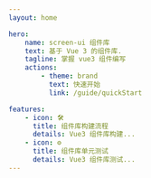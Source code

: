 ```yaml
---
layout: home

hero:
    name: screen-ui 组件库
    text: 基于 Vue 3 的组件库.
    tagline: 掌握 vue3 组件编写
    actions:
        - theme: brand
          text: 快速开始
          link: /guide/quickStart

features:
    - icon: 🛠️
      title: 组件库构建流程
      details: Vue3 组件库构建...
    - icon: ⚙️
      title: 组件库单元测试
      details: Vue3 组件库测试...
---
```

